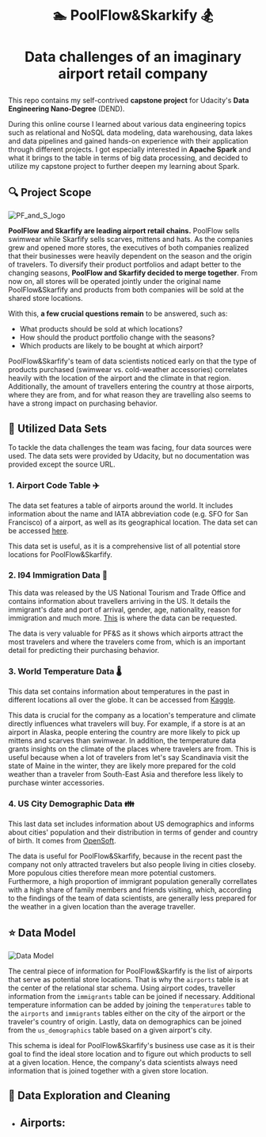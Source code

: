 # <p align="center"> :swimmer: PoolFlow&Skarkify :snowboarder: </p>
# <p align="center">Data challenges of an imaginary airport retail company </p>
This repo contains my self-contrived **capstone project** for Udacity's **Data Engineering Nano-Degree** (DEND).

During this online course I learned about various data engineering topics such as relational and NoSQL data modeling, data warehousing, data lakes and data pipelines and gained hands-on experience with their application through different projects. I got especially interested in **Apache Spark** and what it brings to the table in terms of big data processing, and decided to utilize my capstone project to further deepen my learning about Spark.

## :mag: Project Scope
![PF_and_S_logo](https://user-images.githubusercontent.com/54779918/117148216-506e6f80-adb6-11eb-9d19-88fe9b736387.png)

**PoolFlow and Skarfify are leading airport retail chains.** PoolFlow sells swimwear while Skarfify sells scarves, mittens and hats. As the companies grew and opened more stores, the executives of both companies realized that their businesses were heavily dependent on the season and the origin of travelers. To diversify their product portfolios and adapt better to the changing seasons, **PoolFlow and Skarfify decided to merge together**. From now on, all stores will be operated jointly under the original name PoolFlow&Skarfify and products from both companies will be sold at the shared store locations.

With this, **a few crucial questions remain** to be answered, such as: 
- What products should be sold at which locations? 
- How should the product portfolio change with the seasons? 
- Which products are likely to be bought at which airport?

PoolFlow&Skarfify's team of data scientists noticed early on that the type of products purchased (swimwear vs. cold-weather accessories) correlates heavily with the location of the airport and the climate in that region. Additionally, the amount of travellers entering the country at those airports, where they are from, and for what reason they are travelling also seems to have a strong impact on purchasing behavior.

## :dvd: Utilized Data Sets
To tackle the data challenges the team was facing, four data sources were used. The data sets were provided by Udacity, but no documentation was provided except the source URL.

### 1. Airport Code Table :airplane:
The data set features a table of airports around the world. It includes information about the name and IATA abbreviation code (e.g. SFO for San Francisco) of a airport, as well as its geographical location. The data set can be accessed [here](https://datahub.io/core/airport-codes#data).

This data set is useful, as it is a comprehensive list of all potential store locations for PoolFlow&Skarfify.

### 2. I94 Immigration Data :passport_control:
This data was released by the US National Tourism and Trade Office and contains information about travellers arriving in the US. It details the immigrant's date and port of arrival, gender, age, nationality, reason for immigration and much more. [This](https://www.trade.gov/national-travel-and-tourism-office) is where the data can be requested.

The data is very valuable for PF&S as it shows which airports attract the most travelers and where the travelers come from, which is an important detail for predicting their purchasing behavior.

### 3. World Temperature Data :thermometer:
This data set contains information about temperatures in the past in different locations all over the globe. It can be accessed from [Kaggle](https://www.kaggle.com/berkeleyearth/climate-change-earth-surface-temperature-data).

This data is crucial for the company as a location's temperature and climate directly influences what travelers will buy. For example, if a store is at an airport in Alaska, people entering the country are more likely to pick up mittens and scarves than swimwear. In addition, the temperature data grants insights on the climate of the places where travelers are from. This is useful because when a lot of travelers from let's say Scandinavia visit the state of Maine in the winter, they are likely more prepared for the cold weather than a traveler from South-East Asia and therefore less likely to purchase winter accessories.

### 4. US City Demographic Data :family:
This last data set includes information about US demographics and informs about cities' population and their distribution in terms of gender and country of birth. It comes from [OpenSoft](https://public.opendatasoft.com/explore/dataset/us-cities-demographics/export/).

The data is useful for PoolFlow&Skarfify, because in the recent past the company not only attracted travelers but also people living in cities closeby. More populous cities therefore mean more potential customers. Furthermore, a high proportion of immigrant population generally correllates with a high share of family members and friends visiting, which, according to the findings of the team of data scientists, are generally less prepared for the weather in a given location than the average traveller.

## :star: Data Model 
![Data Model](https://user-images.githubusercontent.com/54779918/118850893-82f98b80-b8d1-11eb-8a4c-2ef5b21f7683.png)

The central piece of information for PoolFlow&Skarfify is the list of airports that serve as potential store locations. That is why the `airports` table is at the center of the relational star schema. Using airport codes, traveller information from the `immigrants` table can be joined if necessary. Additional temperature information can be added by joining the `temperatures` table to the `airports` and `immigrants` tables either on the city of the airport or the traveler's country of origin. Lastly, data on demographics can be joined from the `us_demographics` table based on a given airport's city.

This schema is ideal for PoolFlow&Skarfify's business use case as it is their goal to find the ideal store location and to figure out which products to sell at a given location. Hence, the company's data scientists always need information that is joined together with a given store location.

## :eyes: Data Exploration and Cleaning
* Airports:
  - 

